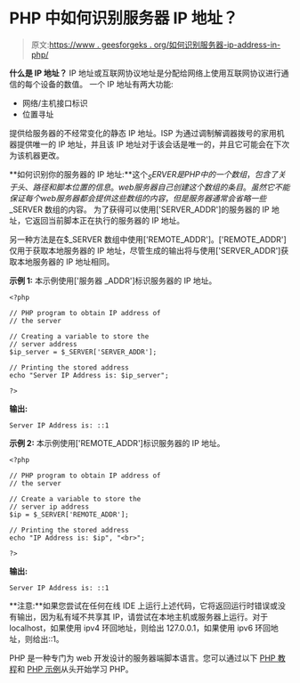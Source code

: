 # PHP 中如何识别服务器 IP 地址？

> 原文:[https://www . geesforgeks . org/如何识别服务器-ip-address-in-php/](https://www.geeksforgeeks.org/how-to-identify-server-ip-address-in-php/)

**什么是 IP 地址？** IP 地址或互联网协议地址是分配给网络上使用互联网协议进行通信的每个设备的数值。
一个 IP 地址有两大功能:

*   网络/主机接口标识
*   位置寻址

提供给服务器的不经常变化的静态 IP 地址。ISP 为通过调制解调器拨号的家用机器提供唯一的 IP 地址，并且该 IP 地址对于该会话是唯一的，并且它可能会在下次为该机器更改。

**如何识别你的服务器的 IP 地址:**这个$_SERVER 是 PHP 中的一个数组，包含了关于头、路径和脚本位置的信息。web 服务器自己创建这个数组的条目。虽然它不能保证每个 web 服务器都会提供这些数组的内容，但是服务器通常会省略一些$_SERVER 数组的内容。
为了获得可以使用['SERVER_ADDR']的服务器的 IP 地址，它返回当前脚本正在执行的服务器的 IP 地址。

另一种方法是在$_SERVER 数组中使用['REMOTE_ADDR']。['REMOTE_ADDR']仅用于获取本地服务器的 IP 地址，尽管生成的输出将与使用['SERVER_ADDR']获取本地服务器的 IP 地址相同。

**示例 1:** 本示例使用['服务器 _ADDR']标识服务器的 IP 地址。

```
<?php

// PHP program to obtain IP address of
// the server

// Creating a variable to store the
// server address
$ip_server = $_SERVER['SERVER_ADDR'];

// Printing the stored address
echo "Server IP Address is: $ip_server";

?>
```

**输出:**

```
Server IP Address is: ::1
```

**示例 2:** 本示例使用['REMOTE_ADDR']标识服务器的 IP 地址。

```
<?php

// PHP program to obtain IP address of
// the server

// Create a variable to store the
// server ip address
$ip = $_SERVER['REMOTE_ADDR'];

// Printing the stored address
echo "IP Address is: $ip", "<br>";

?>
```

**输出:**

```
Server IP Address is: ::1
```

**注意:**如果您尝试在任何在线 IDE 上运行上述代码，它将返回运行时错误或没有输出，因为私有域不共享其 IP，请尝试在本地主机或服务器上运行。对于 localhost，如果使用 ipv4 环回地址，则给出 127.0.0.1，如果使用 ipv6 环回地址，则给出::1。

PHP 是一种专门为 web 开发设计的服务器端脚本语言。您可以通过以下 [PHP 教程](https://www.geeksforgeeks.org/php-tutorials/)和 [PHP 示例](https://www.geeksforgeeks.org/php-examples/)从头开始学习 PHP。